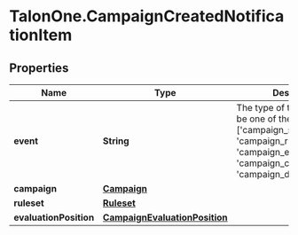# TalonOne.CampaignCreatedNotificationItem

## Properties

Name | Type | Description | Notes
------------ | ------------- | ------------- | -------------
**event** | **String** | The type of the event. Can be one of the following: [&#39;campaign_state_changed&#39;, &#39;campaign_ruleset_changed&#39;, &#39;campaign_edited&#39;, &#39;campaign_created&#39;, &#39;campaign_deleted&#39;]  | 
**campaign** | [**Campaign**](Campaign.md) |  | 
**ruleset** | [**Ruleset**](Ruleset.md) |  | [optional] 
**evaluationPosition** | [**CampaignEvaluationPosition**](CampaignEvaluationPosition.md) |  | 


